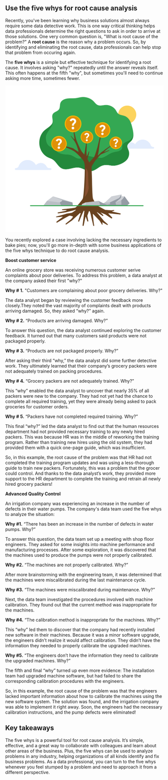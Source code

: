 ## Use the five whys for root cause analysis

Recently, you've been learning why business solutions almost always require some data detective work. This is one way critical thinking helps data professionals determine the right questions to ask in order to arrive at those solutions. One very common question is, "What is root cause of the problem?" A **root cause** is the reason why a problem occurs. So, by identifying and eliminating the root cause, data professionals can help stop that problem from occuring again. 

The **five whys** is a simple but effective technique for identifying a root cause. It involves asking "why?" repeatedly until the answer reveals itself. This often happens at the fifth "why", but sometimes you'll need to continue asking more time, sometimes fewer.

![five whys tree](./Images/five%20whys.jpg)

You recently explored a case involving lacking the necessary ingredients to bake pies; now, you'll go more in-depth with some business applications of the five whys technique to do root cause analysis. 

**Boost customer service**

An online grocery store was receiving numerous customer serive complaints about poor deliveries. To address this problem, a data analyst at the company asked their first "why?"

**Why # 1.** "Customers are complaining about poor grocery deliveries. Why?"

The data analyst began by reviewing the customer feedback more closely.They noted the vast majority of complaints dealt with products arriving damaged. So, they asked “why?” again.

**Why # 2.** “Products are arriving damaged. Why?”

To answer this question, the data analyst continued exploring the customer feedback. It turned out that many customers said products were not packaged properly.

**Why # 3.** “Products are not packaged properly. Why?”

After asking their third “why,” the data analyst did some further detective work. They ultimately learned that their company’s grocery packers were not adequately trained on packing procedures.

**Why # 4.** “Grocery packers are not adequately trained. Why?”

This “why” enabled the data analyst to uncover that nearly 35% of all packers were new to the company. They had not yet had the chance to complete all required training, yet they were already being asked to pack groceries for customer orders.

**Why # 5.** “Packers have not completed required training. Why?”

This final “why?” led the data analyst to find out that the human resources department had not provided necessary training to any newly hired packers. This was because HR was in the middle of reworking the training program. Rather than training new hires using the old system, they had provided them with a quick one-page guide, which was insufficient. 

So, in this example, the root cause of the problem was that HR had not completed the training program updates and was using a less-thorough guide to train new packers. Fortunately, this was a problem that the grocer could control. And thanks to the data analyst’s work, they provided more support to the HR department to complete the training and retrain all newly hired grocery packers!

**Advanced Quality Control**

An irrigation company was experiencing an increase in the number of defects in their water pumps. The company's data team used the five whys to analyze the situation:

**Why #1.** “There has been an increase in the number of defects in water pumps. Why?”

To answer this question, the data team set up a meeting with shop floor engineers. They asked for some insights into machine performance and manufacturing processes. After some exploration, it was discovered that the machines used to produce the pumps were not properly calibrated.

**Why #2.** “The machines are not properly calibrated. Why?”

After more brainstorming with the engineering team, it was determined that the machines were miscalibrated during the last maintenance cycle.

**Why #3.** “The machines were miscalibrated during maintenance. Why?”

Next, the data team investigated the procedures involved with machine calibration. They found out that the current method was inappropriate for the machines.
 
**Why #4.** “The calibration method is inappropriate for the machines. Why?”

This “why” led them to discover that the company had recently installed new software in their machines. Because it was a minor software upgrade, the engineers didn’t realize it would affect calibration. They didn’t have the information they needed to properly calibrate the upgraded machines. 

**Why #5.** “The engineers don’t have the information they need to calibrate the upgraded machines. Why?”

The fifth and final “why” turned up even more evidence: The installation team had upgraded machine software, but had failed to share the corresponding calibration procedures with the engineers. 

So, in this example, the root cause of the problem was that the engineers lacked important information about how to calibrate the machines using the new software system. The solution was found, and the irrigation company was able to implement it right away. Soon, the engineers had the necessary calibration instructions, and the pump defects were eliminated!

## Key takeaways

The five whys is a powerful tool for root cause analysis. It’s simple, effective, and a great way to collaborate with colleagues and learn about other areas of the business. Plus, the five whys can be used to analyze problems in any industry, helping organizations of all kinds identify and fix business problems. As a data professional, you can turn to the five whys whenever you feel stumped by a problem and need to approach it from a different perspective. 